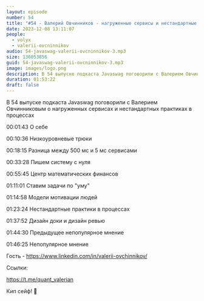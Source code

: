 ```yaml
---
layout: episode
number: 54
title: "#54 - Валерий Овчинников - нагруженные сервисы и нестандартные практики разработки"
date: 2023-12-08 13:11:07
people:
  - volyx
  - valerii-ovcninnikov
audio: 54-javaswag-valerii-ovcninnikov-3.mp3
size: 136053856          
guid: 54-javaswag-valerii-ovcninnikov-3.mp3
image: images/logo.png
description: В 54 выпуске подкаста Javaswag поговорили с Валерием Овчинниковым о нагруженных сервисах и нестандартных практиках в процессах
duration: 01:53:22
draft: false
---
```


В 54 выпуске подкаста Javaswag поговорили с Валерием Овчинниковым о нагруженных сервисах и нестандартных практиках в процессах


00:01:43 О себе

00:10:36 Низкоуровневые трюки

00:18:15 Разница между 500 мс и 5 мс сервисами

00:33:28 Пишем систему с нуля

00:55:45 Центр математических финансов

01:11:01 Ставим задачи по "уму"

01:14:58 Модели мотивации людей

01:23:24 Нестандартные практики в процессах

01:37:52 Дизайн доки и дизайн ревью

01:44:30 Предыдущее непопулярное мнение

01:46:25 Непопулярное мнение


Гость - https://www.linkedin.com/in/valerii-ovchinnikov/

Ссылки:

https://t.me/quant_valerian

Кип сейф! 🖖
